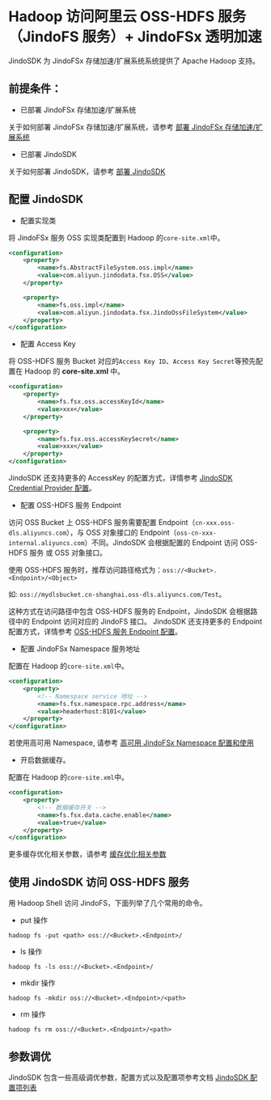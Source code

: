 # Hadoop 访问阿里云 OSS-HDFS 服务（JindoFS 服务）+ JindoFSx 透明加速

JindoSDK 为 JindoFSx 存储加速/扩展系统系统提供了 Apache Hadoop 支持。

## 前提条件：
* 已部署 JindoFSx 存储加速/扩展系统

关于如何部署 JindoFSx 存储加速/扩展系统，请参考 [部署 JindoFSx 存储加速/扩展系统](/docs/user/4.x/4.1.0/jindofsx/deploy/deploy_jindofsx.md)

* 已部署 JindoSDK

关于如何部署 JindoSDK，请参考 [部署 JindoSDK](/docs/user/4.x/4.1.0/jindofsx/deploy/deploy_jindosdk.md)

## 配置 JindoSDK

* 配置实现类

将 JindoFSx 服务 OSS 实现类配置到 Hadoop 的`core-site.xml`中。

```xml
<configuration>
    <property>
        <name>fs.AbstractFileSystem.oss.impl</name>
        <value>com.aliyun.jindodata.fsx.OSS</value>
    </property>

    <property>
        <name>fs.oss.impl</name>
        <value>com.aliyun.jindodata.fsx.JindoOssFileSystem</value>
    </property>
</configuration>
```

* 配置 Access Key

将 OSS-HDFS 服务 Bucket 对应的`Access Key ID`、`Access Key Secret`等预先配置在 Hadoop 的 **core-site.xml** 中。

```xml
<configuration>
    <property>
        <name>fs.fsx.oss.accessKeyId</name>
        <value>xxx</value>
    </property>

    <property>
        <name>fs.fsx.oss.accessKeySecret</name>
        <value>xxx</value>
    </property>
</configuration>
```

JindoSDK 还支持更多的 AccessKey 的配置方式，详情参考 [JindoSDK Credential Provider 配置](../security/jindosdk_credential_provider.md)。

* 配置 OSS-HDFS 服务 Endpoint

访问 OSS Bucket 上 OSS-HDFS 服务需要配置 Endpoint（`cn-xxx.oss-dls.aliyuncs.com`），与 OSS 对象接口的 Endpoint（`oss-cn-xxx-internal.aliyuncs.com`）不同。JindoSDK 会根据配置的 Endpoint 访问 OSS-HDFS 服务 或 OSS 对象接口。

使用 OSS-HDFS 服务时，推荐访问路径格式为：`oss://<Bucket>.<Endpoint>/<Object>`

如: `oss://mydlsbucket.cn-shanghai.oss-dls.aliyuncs.com/Test`。

这种方式在访问路径中包含 OSS-HDFS 服务的 Endpoint，JindoSDK 会根据路径中的 Endpoint 访问对应的 JindoFS 接口。 JindoSDK 还支持更多的 Endpoint 配置方式，详情参考 [OSS-HDFS 服务 Endpoint 配置](../configuration/dls_endpoint_configuration.md)。

* 配置 JindoFSx Namespace 服务地址

配置在 Hadoop 的`core-site.xml`中。
```xml
<configuration>
    <property>
        <!-- Namespace service 地址 -->
        <name>fs.fsx.namespace.rpc.address</name>
        <value>headerhost:8101</value>
    </property>
</configuration>
```
若使用高可用 Namespace, 请参考 [高可用 JindoFSx Namespace 配置和使用](/docs/user/4.x/4.1.0/jindofsx/deploy/deploy_raft_ns.md)

* 开启数据缓存。

配置在 Hadoop 的`core-site.xml`中。
```xml
<configuration>
    <property>
        <!-- 数据缓存开关 -->
        <name>fs.fsx.data.cache.enable</name>
        <value>true</value>
    </property>
</configuration>
```
更多缓存优化相关参数，请参考 [缓存优化相关参数](../configuration/jindosdk_configuration_list.md)

## 使用 JindoSDK 访问 OSS-HDFS 服务
用 Hadoop Shell 访问 JindoFS，下面列举了几个常用的命令。

* put 操作
```
hadoop fs -put <path> oss://<Bucket>.<Endpoint>/
```

* ls 操作
```
hadoop fs -ls oss://<Bucket>.<Endpoint>/
```

* mkdir 操作
```
hadoop fs -mkdir oss://<Bucket>.<Endpoint>/<path>
```

* rm 操作
```
hadoop fs rm oss://<Bucket>.<Endpoint>/<path>
```

## 参数调优
JindoSDK 包含一些高级调优参数，配置方式以及配置项参考文档 [JindoSDK 配置项列表](../configuration/jindosdk_configuration_list.md)
